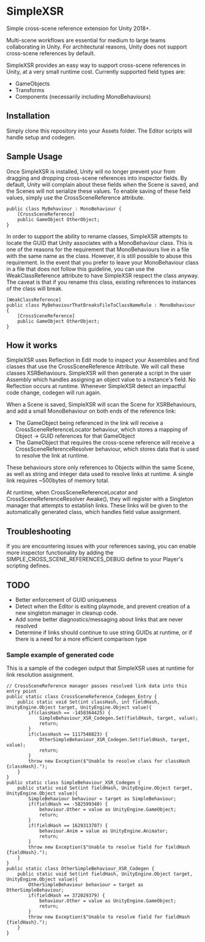 # SimpleXSR
Simple cross-scene reference extension for Unity 2018+.

Multi-scene workflows are essential for medium to large teams collaborating in Unity. For architectural reasons, Unity does not support cross-scene references by default. 

SimpleXSR provides an easy way to support cross-scene references in Unity, at a very small runtime cost. Currently supported field types are:
* GameObjects
* Transforms
* Components (necessarily including MonoBehaviours)

## Installation
Simply clone this repository into your Assets folder. The Editor scripts will handle setup and codegen.

## Sample Usage
Once SimpleXSR is installed, Unity will no longer prevent your from dragging and dropping cross-scene references into inspector fields. By default, Unity will complain about these fields when the Scene is saved, and the Scenes will not serialize these values. To enable saving of these field values, simply use the CrossSceneReference attribute.
```
public class MyBehaviour : MonoBehaviour {
    [CrossSceneReference]
    public GameObject OtherObject;
}
```

In order to support the ability to rename classes, SimpleXSR attempts to locate the GUID that Unity associates with a MonoBehaviour class. This is one of the reasons for the requirement that MonoBehaviours live in a file with the same name as the class. However, it is still possible to abuse this requirement. In the event that you prefer to leave your MonoBehaviour class in a file that does not follow this guideline, you can use the WeakClassReference attribute to have SimpleXSR respect the class anyway. The caveat is that if you rename this class, existing references to instances of the class will break.
```
[WeakClassReference]
public class MyBehaviourThatBreaksFileToClassNameRule : MonoBehaviour {
    [CrossSceneReference]
    public GameObject OtherObject;
}
```

## How it works
SimpleXSR uses Reflection in Edit mode to inspect your Assemblies and find classes that use the CrossSceneReference Attribute. We will call these classes XSRBehaviours. SimpleXSR will then generate a script in the user Assembly which handles assigning an object value to a instance's field. No Reflection occurs at runtime. Whenever SimpleXSR detect an impactful code change, codegen will run again.

When a Scene is saved, SimpleXSR will scan the Scene for XSRBehaviours, and add a small MonoBehaviour on both ends of the reference link:
* The GameObject being referenced in the link will receive a CrossSceneReferenceLocator behaviour, which stores a mapping of Object -> GUID references for that GameObject
* The GameObject that requires the cross-scene reference will receive a CrossSceneReferenceResolver behaviour, which stores data that is used to resolve the link at runtime.

These behaviours store only references to Objects within the same Scene, as well as string and integer data used to resolve links at runtime. A single link requires ~500bytes of memory total.

At runtime, when CrossSceneReferenceLocator and CrossSceneReferenceResolver Awake(), they will register with a Singleton manager that attempts to establish links. These links will be given to the automatically generated class, which handles field value assignment.

## Troubleshooting
If you are encountering issues with your references saving, you can enable more inspector functionality by adding the SIMPLE_CROSS_SCENE_REFERENCES_DEBUG define to your Player's scripting defines.

## TODO
* Better enforcement of GUID uniqueness
* Detect when the Editor is exiting playmode, and prevent creation of a new singleton manager in cleanup code.
* Add some better diagnostics/messaging about links that are never resolved
* Determine if links should continue to use string GUIDs at runtime, or if there is a need for a more efficient comparison type

### Sample example of generated code
This is a sample of the codegen output that SimpleXSR uses at runtime for link resolution assignment.
```
// CrossSceneReference manager passes resolved link data into this entry point
public static class CrossSceneReference_Codegen_Entry {
    public static void Set(int classHash, int fieldHash, UnityEngine.Object target, UnityEngine.Object value){
        if(classHash == -1458364425) {
            SimpleBehaviour_XSR_Codegen.Set(fieldHash, target, value);
            return;
        }
        if(classHash == 1117548823) {
            OtherSimpleBehaviour_XSR_Codegen.Set(fieldHash, target, value);
            return;
        }
        throw new Exception($"Unable to resolve class for classHash {classHash}.");
    }
}
public static class SimpleBehaviour_XSR_Codegen {
    public static void Set(int fieldHash, UnityEngine.Object target, UnityEngine.Object value){
        SimpleBehaviour behaviour = target as SimpleBehaviour;
        if(fieldHash == -582599340) {
            behaviour.Other = value as UnityEngine.GameObject;
            return;
        }
        if(fieldHash == 1629313707) {
            behaviour.Anim = value as UnityEngine.Animator;
            return;
        }
        throw new Exception($"Unable to resolve field for fieldHash {fieldHash}.");
    }
}
public static class OtherSimpleBehaviour_XSR_Codegen {
    public static void Set(int fieldHash, UnityEngine.Object target, UnityEngine.Object value){
        OtherSimpleBehaviour behaviour = target as OtherSimpleBehaviour;
        if(fieldHash == 372029379) {
            behaviour.Other = value as UnityEngine.GameObject;
            return;
        }
        throw new Exception($"Unable to resolve field for fieldHash {fieldHash}.");
    }
}
```

